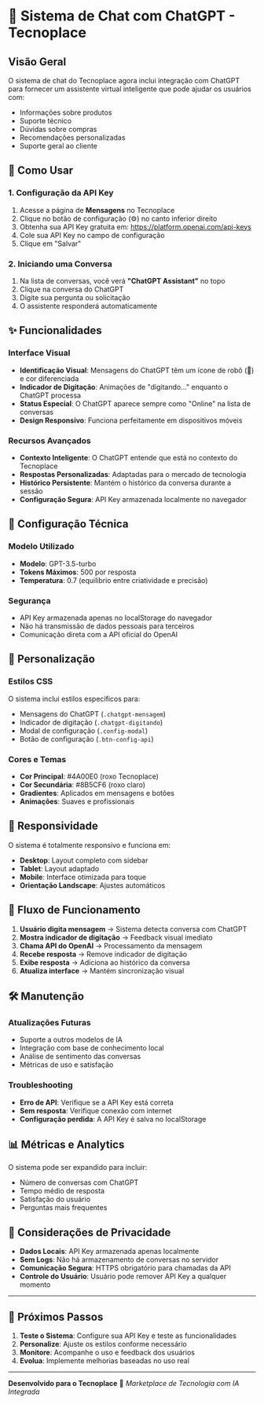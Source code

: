 # 🤖 Sistema de Chat com ChatGPT - Tecnoplace

## Visão Geral

O sistema de chat do Tecnoplace agora inclui integração com ChatGPT para fornecer um assistente virtual inteligente que pode ajudar os usuários com:

- Informações sobre produtos
- Suporte técnico
- Dúvidas sobre compras
- Recomendações personalizadas
- Suporte geral ao cliente

## 🚀 Como Usar

### 1. Configuração da API Key

1. Acesse a página de **Mensagens** no Tecnoplace
2. Clique no botão de configuração (⚙️) no canto inferior direito
3. Obtenha sua API Key gratuita em: https://platform.openai.com/api-keys
4. Cole sua API Key no campo de configuração
5. Clique em "Salvar"

### 2. Iniciando uma Conversa

1. Na lista de conversas, você verá **"ChatGPT Assistant"** no topo
2. Clique na conversa do ChatGPT
3. Digite sua pergunta ou solicitação
4. O assistente responderá automaticamente

## ✨ Funcionalidades

### Interface Visual
- **Identificação Visual**: Mensagens do ChatGPT têm um ícone de robô (🤖) e cor diferenciada
- **Indicador de Digitação**: Animações de "digitando..." enquanto o ChatGPT processa
- **Status Especial**: O ChatGPT aparece sempre como "Online" na lista de conversas
- **Design Responsivo**: Funciona perfeitamente em dispositivos móveis

### Recursos Avançados
- **Contexto Inteligente**: O ChatGPT entende que está no contexto do Tecnoplace
- **Respostas Personalizadas**: Adaptadas para o mercado de tecnologia
- **Histórico Persistente**: Mantém o histórico da conversa durante a sessão
- **Configuração Segura**: API Key armazenada localmente no navegador

## 🔧 Configuração Técnica

### Modelo Utilizado
- **Modelo**: GPT-3.5-turbo
- **Tokens Máximos**: 500 por resposta
- **Temperatura**: 0.7 (equilibrio entre criatividade e precisão)

### Segurança
- API Key armazenada apenas no localStorage do navegador
- Não há transmissão de dados pessoais para terceiros
- Comunicação direta com a API oficial do OpenAI

## 🎨 Personalização

### Estilos CSS
O sistema inclui estilos específicos para:
- Mensagens do ChatGPT (`.chatgpt-mensagem`)
- Indicador de digitação (`.chatgpt-digitando`)
- Modal de configuração (`.config-modal`)
- Botão de configuração (`.btn-config-api`)

### Cores e Temas
- **Cor Principal**: #4A00E0 (roxo Tecnoplace)
- **Cor Secundária**: #8B5CF6 (roxo claro)
- **Gradientes**: Aplicados em mensagens e botões
- **Animações**: Suaves e profissionais

## 📱 Responsividade

O sistema é totalmente responsivo e funciona em:
- **Desktop**: Layout completo com sidebar
- **Tablet**: Layout adaptado
- **Mobile**: Interface otimizada para toque
- **Orientação Landscape**: Ajustes automáticos

## 🔄 Fluxo de Funcionamento

1. **Usuário digita mensagem** → Sistema detecta conversa com ChatGPT
2. **Mostra indicador de digitação** → Feedback visual imediato
3. **Chama API do OpenAI** → Processamento da mensagem
4. **Recebe resposta** → Remove indicador de digitação
5. **Exibe resposta** → Adiciona ao histórico da conversa
6. **Atualiza interface** → Mantém sincronização visual

## 🛠️ Manutenção

### Atualizações Futuras
- Suporte a outros modelos de IA
- Integração com base de conhecimento local
- Análise de sentimento das conversas
- Métricas de uso e satisfação

### Troubleshooting
- **Erro de API**: Verifique se a API Key está correta
- **Sem resposta**: Verifique conexão com internet
- **Configuração perdida**: A API Key é salva no localStorage

## 📊 Métricas e Analytics

O sistema pode ser expandido para incluir:
- Número de conversas com ChatGPT
- Tempo médio de resposta
- Satisfação do usuário
- Perguntas mais frequentes

## 🔐 Considerações de Privacidade

- **Dados Locais**: API Key armazenada apenas localmente
- **Sem Logs**: Não há armazenamento de conversas no servidor
- **Comunicação Segura**: HTTPS obrigatório para chamadas da API
- **Controle do Usuário**: Usuário pode remover API Key a qualquer momento

---

## 🎯 Próximos Passos

1. **Teste o Sistema**: Configure sua API Key e teste as funcionalidades
2. **Personalize**: Ajuste os estilos conforme necessário
3. **Monitore**: Acompanhe o uso e feedback dos usuários
4. **Evolua**: Implemente melhorias baseadas no uso real

---

**Desenvolvido para o Tecnoplace** 🚀
*Marketplace de Tecnologia com IA Integrada*



